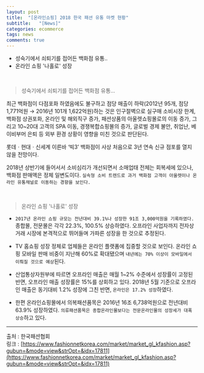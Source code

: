 ```yaml
---
layout: post
title:  "[온라인쇼핑] 2018 한국 패션 유통 마켓 현황"
subtitle:   "[News]"
categories: ecommerce
tags: news
comments: true
---
```


- 성숙기에서 쇠퇴기를 접어든 백화점 유통..
- 온라인 쇼핑 '나홀로' 성장

<br>

> 성숙기에서 쇠퇴기를 접어든 백화점 유통...

최근 백화점이 다점포화 하였음에도 불구하고 점당 매출이 하락(2012년 95개, 점당 1,771억원 → 2016년 101개 1,622억원)하는 것은 인구절벽으로 실구매 소비시장 한계, 백화점 상권포화, 온라인 및 해외직구 증가, 패션상품의 아울렛쇼핑몰로의 이동 증가, 그리고 10~20대 고객의 SPA 이동, 경쟁복합쇼핑몰의 증가, 글로벌 경제 불안, 취업난, 베이비부머 은퇴 등 외부 환경 상황이 영향을 미친 것으로 판단된다.  

롯데ㆍ현대ㆍ신세계 이른바 ‘빅3’ 백화점이 사상 처음으로 3년 연속 신규 점포를 열지 않을 전망이다.

2018년 상반기에 들어서서 소비심리가 개선되면서 소매업태 전체는 회복세에 있으나, 백화점 판매액은 정체 일변도이다. `실속형 소비 트렌드로 과거 백화점 고객이 아울렛이나 온라인 유통채널로 이동하는 경향을 보인다.`

<br>


> 온라인 쇼핑 '나홀로' 성장

- `2017년 온라인 쇼핑 규모는 전년대비 39.1%나 성장한 91조 3,000억원을 기록하였다.` 종합몰, 전문몰은 각각 22.3%, 100.5% 상승하였다. 오프라인 사업자까지 전자상거래 시장에 본격적으로 뛰어들며 가파른 성장을 한 것으로 추정된다.

- TV 홈쇼핑 성장 정체로 업체들은 온라인 플랫폼에 집중할 것으로 보인다. 온라인 쇼핑 모바일 판매 비중이 지난해 60%로 확대됐으며 `내년에는 70% 이상이 모바일에서 이뤄질 것으로 예상`된다.

- 산업통상자원부에 따르면 오프라인 매출은 매월 1~2% 수준에서 성장률이 고정된 반면, 오프라인 매출 성장률은 15%를 상회하고 있다. 2018년 5월 기준으로 오프라인 매출은 동기대비 1.2% 성장에 그친 반면, `온라인은 17.2% 성장`하였다.

- 한편 온라인쇼핑몰에서 의복패션품목은 2016년 16조 6,738억원으로 전년대비 63.9% 성장하였다. `의류패션품목은 종합온라인몰보다는 전문온라인몰의 성장세가 대폭 상승`하고 있다.


---
출처 : 한국패션협회  
링크 : [https://www.fashionnetkorea.com/market/market_gl_kfashion.asp?gubun=&mode=view&strOpt=&idx=17811](https://www.fashionnetkorea.com/market/market_gl_kfashion.asp?gubun=&mode=view&strOpt=&idx=17811)

